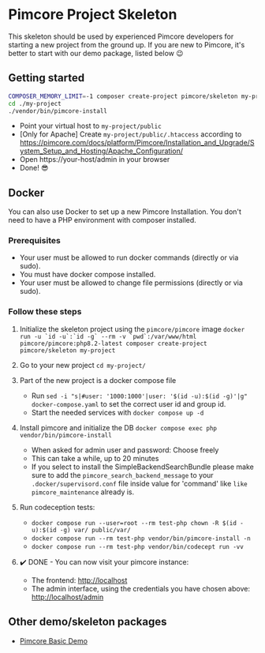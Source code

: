 # Pimcore Project Skeleton 

This skeleton should be used by experienced Pimcore developers for starting a new project from the ground up. 
If you are new to Pimcore, it's better to start with our demo package, listed below 😉

## Getting started
```bash
COMPOSER_MEMORY_LIMIT=-1 composer create-project pimcore/skeleton my-project
cd ./my-project
./vendor/bin/pimcore-install
```

- Point your virtual host to `my-project/public`
- [Only for Apache] Create `my-project/public/.htaccess` according to https://pimcore.com/docs/platform/Pimcore/Installation_and_Upgrade/System_Setup_and_Hosting/Apache_Configuration/ 
- Open https://your-host/admin in your browser
- Done! 😎

## Docker

You can also use Docker to set up a new Pimcore Installation.
You don't need to have a PHP environment with composer installed.

### Prerequisites

* Your user must be allowed to run docker commands (directly or via sudo).
* You must have docker compose installed.
* Your user must be allowed to change file permissions (directly or via sudo).

### Follow these steps
1. Initialize the skeleton project using the `pimcore/pimcore` image
``docker run -u `id -u`:`id -g` --rm -v `pwd`:/var/www/html pimcore/pimcore:php8.2-latest composer create-project pimcore/skeleton my-project``

2. Go to your new project
`cd my-project/`

3. Part of the new project is a docker compose file
    * Run `sed -i "s|#user: '1000:1000'|user: '$(id -u):$(id -g)'|g" docker-compose.yaml` to set the correct user id and group id.
    * Start the needed services with `docker compose up -d`

4. Install pimcore and initialize the DB
    `docker compose exec php vendor/bin/pimcore-install`
    * When asked for admin user and password: Choose freely
    * This can take a while, up to 20 minutes
    * If you select to install the SimpleBackendSearchBundle please make sure to add the `pimcore_search_backend_message` to your `.docker/supervisord.conf` file inside value for 'command' like `like pimcore_maintenance` already is.

5. Run codeception tests:
   * `docker compose run --user=root --rm test-php chown -R $(id -u):$(id -g) var/ public/var/`
   * `docker compose run --rm test-php vendor/bin/pimcore-install -n`
   * `docker compose run --rm test-php vendor/bin/codecept run -vv`

6. :heavy_check_mark: DONE - You can now visit your pimcore instance:
    * The frontend: <http://localhost>
    * The admin interface, using the credentials you have chosen above:
      <http://localhost/admin>

## Other demo/skeleton packages
- [Pimcore Basic Demo](https://github.com/pimcore/demo)
